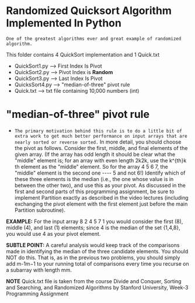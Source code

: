 # Randomized Quicksort Algorithm Implemented In Python
`One of the greatest algorithms ever and great example of randomized algorithm.`


This folder contains 4 QuickSort implementation and 1 Quick.txt

  - QuickSort1.py -->   First Index Is Pivot
  - QuickSort2.py -->   Pivot Index is **Random**
  - QuickSort3.py -->   Last Index Is Pivot
  - QuicksSort4.py -->  "median-of-three" pivot rule
  - Quick.txt --> txt file containing 10,000 numbers (int)

# "median-of-three" pivot rule

  - `The primary motivation behind this rule is to do a little bit of extra work to get much better performance on input arrays that are nearly sorted or reverse sorted.` In more detail, you should choose the pivot as follows. Consider the first, middle, and final elements of the given array. (If the array has odd length it should be clear what the "middle" element is; for an array with even length 2k2k, use the k^{th}k th element as the "middle" element. So for the array 4 5 6 7, the "middle" element is the second one ---- 5 and not 6!) Identify which of these three elements is the median (i.e., the one whose value is in between the other two), and use this as your pivot. As discussed in the first and second parts of this programming assignment, be sure to implement Partition exactly as described in the video lectures (including exchanging the pivot element with the first element just before the main Partition subroutine).

**EXAMPLE:** For the input array 8 2 4 5 7 1 you would consider the first (8), middle (4), and last (1) elements; since 4 is the median of the set {1,4,8}, you would use 4 as your pivot element.

**SUBTLE POINT:** A careful analysis would keep track of the comparisons made in identifying the median of the three candidate elements. You should NOT do this. That is, as in the previous two problems, you should simply add m-1m−1 to your running total of comparisons every time you recurse on a subarray with length mm.

**NOTE** Quick.txt file is taken from the course Divide and Conquer, Sorting and Searching, and Randomized Algorithms
by Stanford University, Week-3 Programming Assignment
